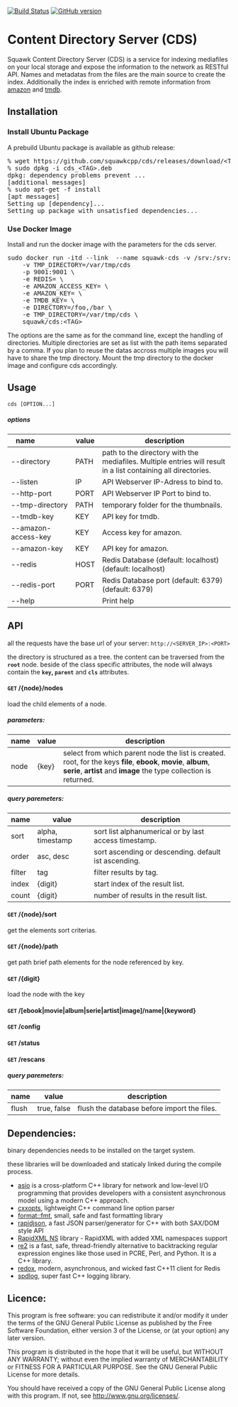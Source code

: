 [![Build Status](https://travis-ci.org/squawkcpp/cds.svg?branch=master)](https://travis-ci.org/squawkcpp/cds)
[![GitHub version](https://badge.fury.io/gh/squawkcpp%2Fcds.svg)](https://badge.fury.io/gh/squawkcpp%2Fcds)

# Content Directory Server (CDS)

Squawk Content Directory Server (CDS) is a service for indexing mediafiles on your local storage and expose the information to the network as RESTful API. Names and metadatas from the files are the main source to create the index. Additionally the index is enriched with remote information from  [amazon](https://aws.amazon.com/de/api-gateway/) and [tmdb](https://www.themoviedb.org/documentation/api).

## Installation

### Install Ubuntu Package

A prebuild Ubuntu package is available as github release:

<pre>
% wget https://github.com/squawkcpp/cds/releases/download/&lt;TAG&gt;/cds_&lt;TAG&gt;.deb
% sudo dpkg -i cds_&lt;TAG&gt;.deb
dpkg: dependency problems prevent ... 
[additional messages]
% sudo apt-get -f install
[apt messages]
Setting up [dependency]...
Setting up package_with_unsatisfied_dependencies...
</pre>

### Use Docker Image

Install and run the docker image with the parameters for the cds server.

<pre>
sudo docker run -itd --link <REDIS> --name squawk-cds -v /srv:/srv:ro \
    -v TMP_DIRECTORY=/var/tmp/cds 
    -p 9001:9001 \
    -e REDIS=<REDIS> \
    -e AMAZON_ACCESS_KEY=<ACCESS_KEY> \
    -e AMAZON_KEY=<KEY> \
    -e TMDB_KEY=<KEY> \
    -e DIRECTORY=/foo,/bar \
    -e TMP_DIRECTORY=/var/tmp/cds \
    squawk/cds:&lt;TAG&gt;
</pre>

The options are the same as for the command line, except the handling of directories. 
Multiple directories are set as list with the path items separated by a comma. If you plan to reuse the
datas accross multiple images you will have to share the tmp directory. 
Mount the tmp directory to the docker image and configure cds accordingly.

## Usage

```
cds [OPTION...]
```

##### options

name&nbsp;&nbsp;&nbsp;&nbsp;&nbsp;&nbsp;&nbsp;&nbsp;&nbsp;&nbsp;&nbsp;&nbsp;&nbsp;&nbsp;&nbsp; | value | description
------------ | ------------- | -------------
--directory|PATH|path to the directory with the mediafiles. Multiple entries will result in a list containing all directories.
--listen|IP|API Webserver IP-Adress to bind to.
--http-port|PORT|API Webserver IP Port to bind to.
--tmp-directory|PATH|temporary folder for the thumbnails.
--tmdb-key|KEY|API key for tmdb.
--amazon-access-key|KEY|Access key for amazon.
--amazon-key|KEY|API key for amazon.
--redis|HOST|Redis Database (default: localhost) (default: localhost)
--redis-port|PORT|Redis Database port (default: 6379) (default: 6379)
--help| |Print help

## API

all the requests have the base url of your server: `http://<SERVER_IP>:<PORT>`

the directory is structured as a tree. the content can be traversed from the **`root`** node.
beside of the class specific attributes, the node will always contain the **`key`, `parent`** and **`cls`** attributes.

#### **<code>GET</code> /{node}/nodes**
load the child elements of a node.

##### parameters:

name | value | description
------------ | ------------- | -------------
node | {key} | select from which parent node the list is created. root, for the keys **file**, **ebook**, **movie**, **album**, **serie**, **artist** and **image** the type collection is returned.

##### query paremeters:

 name | value | description
 ------------ | ------------- | -------------
 sort | alpha, timestamp | sort list alphanumerical or by last access timestamp.
 order | asc, desc | sort ascending or descending. default ist ascending.
 filter | tag | filter results by tag.
 index | {digit} | start index of the result list.
 count | {digit} | number of results in the result list.

#### **<code>GET</code> /{node}/sort**
get the elements sort criterias.

#### **<code>GET</code> /{node}/path**
get path brief path elements for the node referenced by key.

#### **<code>GET</code> /{digit}**
load the node with the key

#### **<code>GET</code> /[ebook|movie|album|serie|artist|image]/name|{keyword}**

#### **<code>GET</code> /config**

#### **<code>GET</code> /status**

#### **<code>GET</code> /rescans**

##### query paremeters:

 name | value | description
 ------------ | ------------- | -------------
 flush | true, false | flush the database before import the files.

## Dependencies:

binary dependencies needs to be installed on the target system.


these libraries will be downloaded and staticaly linked during the compile process.

- [asio](http://think-async.com) is a cross-platform C++ library for network and low-level I/O programming that provides developers with a consistent asynchronous model using a modern C++ approach.
- [cxxopts](https://github.com/jarro2783/cxxopts), lightweight C++ command line option parser
- [format::fmt](http://fmtlib.net), small, safe and fast formatting library
- [rapidjson](http://rapidjson.org/), a fast JSON parser/generator for C++ with both SAX/DOM style API
- [RapidXML NS](https://github.com/svgpp/rapidxml_ns) library - RapidXML with added XML namespaces support
- [re2](https://github.com/google/re2) is a fast, safe, thread-friendly alternative to backtracking regular expression engines like those used in PCRE, Perl, and Python. It is a C++ library.
- [redox](https://github.com/hmartiro/redox), modern, asynchronous, and wicked fast C++11 client for Redis
- [spdlog](https://github.com/gabime/spdlog), super fast C++ logging library.

## Licence:

This program is free software: you can redistribute it and/or modify
it under the terms of the GNU General Public License as published by
the Free Software Foundation, either version 3 of the License, or
(at your option) any later version.

This program is distributed in the hope that it will be useful,
but WITHOUT ANY WARRANTY; without even the implied warranty of
MERCHANTABILITY or FITNESS FOR A PARTICULAR PURPOSE.  See the
GNU General Public License for more details.

You should have received a copy of the GNU General Public License
along with this program.  If not, see <http://www.gnu.org/licenses/>.
